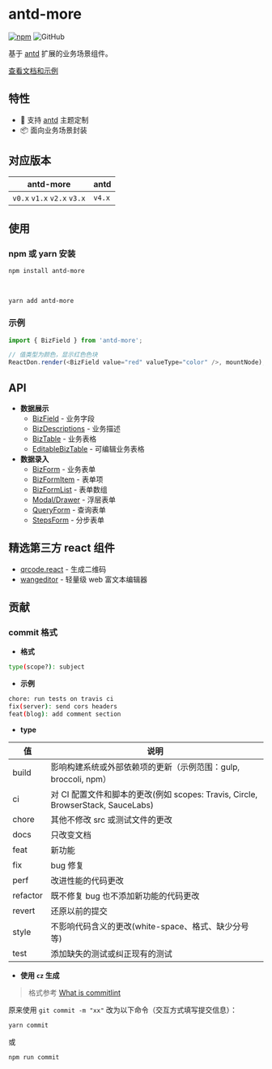 # antd-more

[![npm][npm]][npm-url] ![GitHub](https://img.shields.io/github/license/doly-dev/util-helpers.svg)

基于 [antd] 扩展的业务场景组件。

[查看文档和示例][site]

## 特性

- 🌈 支持 [antd] 主题定制
- 📦 面向业务场景封装

## 对应版本

| antd-more                   | antd   |
| --------------------------- | ------ |
| `v0.x` `v1.x` `v2.x` `v3.x` | `v4.x` |

## 使用

### npm 或 yarn 安装

```shell
npm install antd-more
```

<br />

```shell
yarn add antd-more
```

### 示例

```javascript
import { BizField } from 'antd-more';

// 值类型为颜色，显示红色色块
ReactDon.render(<BizField value="red" valueType="color" />, mountNode);
```

## API

- **数据展示**
  - [BizField] - 业务字段
  - [BizDescriptions] - 业务描述
  - [BizTable] - 业务表格
  - [EditableBizTable] - 可编辑业务表格
- **数据录入**
  - [BizForm] - 业务表单
  - [BizFormItem] - 表单项
  - [BizFormList] - 表单数组
  - [Modal/Drawer] - 浮层表单
  - [QueryForm] - 查询表单
  - [StepsForm] - 分步表单

## 精选第三方 react 组件

- [qrcode.react] - 生成二维码
- [wangeditor] - 轻量级 web 富文本编辑器

## 贡献

### commit 格式

- **格式**

```bash
type(scope?): subject
```

- **示例**

```bash
chore: run tests on travis ci
fix(server): send cors headers
feat(blog): add comment section
```

- **type**

| 值       | 说明                                                                             |
| -------- | -------------------------------------------------------------------------------- |
| build    | 影响构建系统或外部依赖项的更新（示例范围：gulp, broccoli, npm）                  |
| ci       | 对 CI 配置文件和脚本的更改(例如 scopes: Travis, Circle, BrowserStack, SauceLabs) |
| chore    | 其他不修改 src 或测试文件的更改                                                  |
| docs     | 只改变文档                                                                       |
| feat     | 新功能                                                                           |
| fix      | bug 修复                                                                         |
| perf     | 改进性能的代码更改                                                               |
| refactor | 既不修复 bug 也不添加新功能的代码更改                                            |
| revert   | 还原以前的提交                                                                   |
| style    | 不影响代码含义的更改(white-space、格式、缺少分号等)                              |
| test     | 添加缺失的测试或纠正现有的测试                                                   |

- **使用 `cz` 生成**

> 格式参考 [What is commitlint]

原来使用 `git commit -m "xx"` 改为以下命令（交互方式填写提交信息）：

```bash
yarn commit
```

或

```bash
npm run commit
```

[npm]: https://img.shields.io/npm/v/antd-more.svg
[npm-url]: https://npmjs.com/package/antd-more
[site]: https://doly-dev.github.io/antd-more/latest/index.html
[babel-plugin-import]: https://www.npmjs.com/package/babel-plugin-import
[doly]: https://www.npmjs.com/package/doly-cli
[umi]: https://umijs.org/zh-CN
[antd]: https://ant-design.gitee.io
[captchabutton]: https://doly-dev.github.io/antd-more/latest/index.html#/components/captcha-button
[color]: https://doly-dev.github.io/antd-more/latest/index.html#/components/color
[dictionary]: https://doly-dev.github.io/antd-more/latest/index.html#/components/dictionary
[bizdescriptions]: https://doly-dev.github.io/antd-more/latest/index.html#/components/biz-descriptions
[bizfield]: https://doly-dev.github.io/antd-more/latest/index.html#/components/biz-field
[biztable]: https://doly-dev.github.io/antd-more/latest/index.html#/components/biz-table
[editablebiztable]: https://doly-dev.github.io/antd-more/latest/index.html#/components/editable-biz-table
[bizform]: https://doly-dev.github.io/antd-more/latest/index.html#/components/biz-form
[bizformitem]: https://doly-dev.github.io/antd-more/latest/index.html#/components/item
[bizformlist]: https://doly-dev.github.io/antd-more/latest/index.html#/components/list
[modal/drawer]: https://doly-dev.github.io/antd-more/latest/index.html#/components/modal-form
[queryform]: https://doly-dev.github.io/antd-more/latest/index.html#/components/query-form
[stepsform]: https://doly-dev.github.io/antd-more/latest/index.html#/components/steps-form
[what is commitlint]: https://github.com/conventional-changelog/commitlint#what-is-commitlint
[qrcode.react]: https://www.npmjs.com/package/qrcode.react
[wangeditor]: https://www.npmjs.com/package/wangeditor
